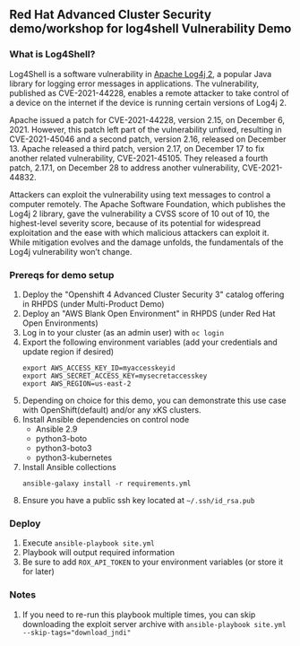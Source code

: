 ## Red Hat Advanced Cluster Security demo/workshop for log4shell Vulnerability Demo

### What is Log4Shell?
Log4Shell is a software vulnerability in [Apache Log4j 2](https://logging.apache.org/log4j/2.x/), a popular Java library for logging error messages in applications. The vulnerability, published as CVE-2021-44228, enables a remote attacker to take control of a device on the internet if the device is running certain versions of Log4j 2.

Apache issued a patch for CVE-2021-44228, version 2.15, on December 6, 2021. However, this patch left part of the vulnerability unfixed, resulting in CVE-2021-45046 and a second patch, version 2.16, released on December 13. Apache released a third patch, version 2.17, on December 17 to fix another related vulnerability, CVE-2021-45105. They released a fourth patch, 2.17.1, on December 28 to address another vulnerability, CVE-2021-44832.

Attackers can exploit the vulnerability using text messages to control a computer remotely. The Apache Software Foundation, which publishes the Log4j 2 library, gave the vulnerability a CVSS score of 10 out of 10, the highest-level severity score, because of its potential for widespread exploitation and the ease with which malicious attackers can exploit it. While mitigation evolves and the damage unfolds, the fundamentals of the Log4j vulnerability won’t change.


### Prereqs for demo setup
1. Deploy the "Openshift 4 Advanced Cluster Security 3" catalog offering in RHPDS (under Multi-Product Demo)
2. Deploy an "AWS Blank Open Environment" in RHPDS (under Red Hat Open Environments)
3. Log in to your cluster (as an admin user) with `oc login`
4. Export the following environment variables (add your credentials and update region if desired)
    ```
    export AWS_ACCESS_KEY_ID=myaccesskeyid
    export AWS_SECRET_ACCESS_KEY=mysecretaccesskey
    export AWS_REGION=us-east-2
    ```
5. Depending on choice for this demo, you can demonstrate this use case with OpenShift(default) and/or any xKS clusters.    
6. Install Ansible dependencies on control node
   - Ansible 2.9
   - python3-boto
   - python3-boto3
   - python3-kubernetes
7. Install Ansible collections
   ```
   ansible-galaxy install -r requirements.yml
   ```
8. Ensure you have a public ssh key located at `~/.ssh/id_rsa.pub`

### Deploy
1. Execute `ansible-playbook site.yml`
2. Playbook will output required information
3. Be sure to add `ROX_API_TOKEN` to your environment variables (or store it for later)

### Notes
1. If you need to re-run this playbook multiple times, you can skip downloading the exploit server archive with `ansible-playbook site.yml --skip-tags="download_jndi"`
